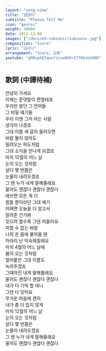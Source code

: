 ```yaml
---
layout: "song-view"
title: "괜찮다"
subtitle: "Please Tell Me"
icon: "genres"
weight: 30004
date: 2013-12-06
images: ["/docs/m3-subsonic/subsonic.jpg"]
composition: "Score"
lyric: "김이나"
arrangement: "Score, 김용"
youtube: "gM8xphEIquo?si=w86OrI776GxUn00D"
---
```


## 歌詞 (中譯待補)

안녕히 가세요  
이제는 존댓말이 편할테죠  
우리만 알던 그 언어들  
그 비밀 얘기들  
우리 이젠 그저 아는 사람  
생각이 나겠죠  
그대 이름 세 글자 들려오면  
바람 불지 않아도  
밀려오는 파도처럼  
그대 소식을 만나게 되겠죠  
마치 12월의 어느 날  
눈이 오는 것처럼  
살다 몇 번쯤은  
눈물이 내려오겠죠  
그 땐 누가 내게 말해줄래요  
울어도 괜찮다 괜찮다 괜찮다  
애쓰면 모든 게 더  
힘들 뿐이라던 그대 얘기  
어쩌면 오늘을 다 알고서  
알려준 건가봐  
잊으려 할수록 그댄 떠올라요  
피할 수 없는 바람  
나의 온 몸에 불어올 땐  
차라리 난 익숙해질래요  
마치 4월의 어느 날에  
봄이 오는 것처럼  
얼어붙은 그대 이름도  
녹아주겠죠  
그때까진 내게 말해줄래요  
울어도 괜찮다 괜찮다 괜찮다  
내가 다 기억 할 테니  
그댄 다 잊어요  
무거운 마음에 괜히  
내가 좀 더 밉지 않게  
마치 12월의 어느 날  
눈이 오는 것처럼  
살다 몇 번쯤은  
눈물이 내려오겠죠  
그 땐 누가 내게 말해줄래요  
울어도 괜찮다 괜찮다 괜찮다  
